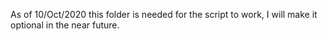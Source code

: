 As of 10/Oct/2020 this folder is needed for the script to work, I will make it optional in the near future.
